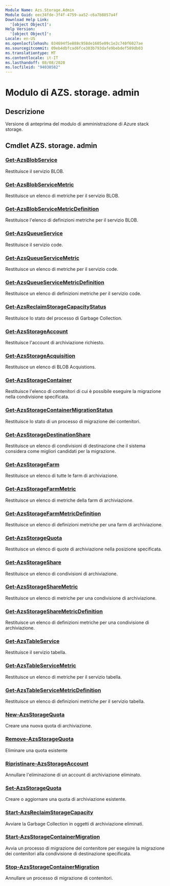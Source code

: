 ```yaml
---
Module Name: Azs.Storage.Admin
Module Guid: eec34fde-3f4f-4759-aa52-c6a7b8857a4f
Download Help Link:
  '[object Object]': 
Help Version:
  '[object Object]': 
Locale: en-US
ms.openlocfilehash: 034694f5e888c958de1605e09c1e2c740f6027ae
ms.sourcegitcommit: 09eb4dbfcad6fce303b793dafe9bebdef589db03
ms.translationtype: MT
ms.contentlocale: it-IT
ms.lasthandoff: 08/08/2020
ms.locfileid: "94030582"
---
```

# Modulo di AZS. storage. admin
## Descrizione
Versione di anteprima del modulo di amministrazione di Azure stack storage.  

## Cmdlet AZS. storage. admin
### [Get-AzsBlobService](Get-AzsBlobService.md)
Restituisce il servizio BLOB.

### [Get-AzsBlobServiceMetric](Get-AzsBlobServiceMetric.md)
Restituisce un elenco di metriche per il servizio BLOB.

### [Get-AzsBlobServiceMetricDefinition](Get-AzsBlobServiceMetricDefinition.md)
Restituisce l'elenco di definizioni metriche per il servizio BLOB.

### [Get-AzsQueueService](Get-AzsQueueService.md)
Restituisce il servizio code.

### [Get-AzsQueueServiceMetric](Get-AzsQueueServiceMetric.md)
Restituisce un elenco di metriche per il servizio code.

### [Get-AzsQueueServiceMetricDefinition](Get-AzsQueueServiceMetricDefinition.md)
Restituisce un elenco di definizioni metriche per il servizio code.

### [Get-AzsReclaimStorageCapacityStatus](Get-AzsReclaimStorageCapacityStatus.md)
Restituisce lo stato del processo di Garbage Collection.

### [Get-AzsStorageAccount](Get-AzsStorageAccount.md)
Restituisce l'account di archiviazione richiesto.

### [Get-AzsStorageAcquisition](Get-AzsStorageAcquisition.md)
Restituisce un elenco di BLOB Acquistions.

### [Get-AzsStorageContainer](Get-AzsStorageContainer.md)
Restituisce l'elenco di contenitori di cui è possibile eseguire la migrazione nella condivisione specificata.

### [Get-AzsStorageContainerMigrationStatus](Get-AzsStorageContainerMigrationStatus.md)
Restituisce lo stato di un processo di migrazione dei contenitori.

### [Get-AzsStorageDestinationShare](Get-AzsStorageDestinationShare.md)
Restituisce un elenco di condivisioni di destinazione che il sistema considera come migliori candidati per la migrazione.

### [Get-AzsStorageFarm](Get-AzsStorageFarm.md)
Restituisce un elenco di tutte le farm di archiviazione.

### [Get-AzsStorageFarmMetric](Get-AzsStorageFarmMetric.md)
Restituisce un elenco di metriche della farm di archiviazione.

### [Get-AzsStorageFarmMetricDefinition](Get-AzsStorageFarmMetricDefinition.md)
Restituisce un elenco di definizioni metriche per una farm di archiviazione.

### [Get-AzsStorageQuota](Get-AzsStorageQuota.md)
Restituisce un elenco di quote di archiviazione nella posizione specificata.

### [Get-AzsStorageShare](Get-AzsStorageShare.md)
Restituisce un elenco di condivisioni di archiviazione.

### [Get-AzsStorageShareMetric](Get-AzsStorageShareMetric.md)
Restituisce un elenco di metriche per una condivisione di archiviazione.

### [Get-AzsStorageShareMetricDefinition](Get-AzsStorageShareMetricDefinition.md)
Restituisce un elenco di definizioni metriche per una condivisione di archiviazione.

### [Get-AzsTableService](Get-AzsTableService.md)
Restituisce il servizio tabella.

### [Get-AzsTableServiceMetric](Get-AzsTableServiceMetric.md)
Restituisce un elenco di metriche per il servizio tabella.

### [Get-AzsTableServiceMetricDefinition](Get-AzsTableServiceMetricDefinition.md)
Restituisce un elenco di definizioni metriche per il servizio tabella.

### [New-AzsStorageQuota](New-AzsStorageQuota.md)
Creare una nuova quota di archiviazione.

### [Remove-AzsStorageQuota](Remove-AzsStorageQuota.md)
Eliminare una quota esistente

### [Ripristinare-AzsStorageAccount](Restore-AzsStorageAccount.md)
Annullare l'eliminazione di un account di archiviazione eliminato.

### [Set-AzsStorageQuota](Set-AzsStorageQuota.md)
Creare o aggiornare una quota di archiviazione esistente.

### [Start-AzsReclaimStorageCapacity](Start-AzsReclaimStorageCapacity.md)
Avviare la Garbage Collection in oggetti di archiviazione eliminati.

### [Start-AzsStorageContainerMigration](Start-AzsStorageContainerMigration.md)
Avvia un processo di migrazione del contenitore per eseguire la migrazione dei contenitori alla condivisione di destinazione specificata.

### [Stop-AzsStorageContainerMigration](Stop-AzsStorageContainerMigration.md)
Annullare un processo di migrazione di contenitori.

